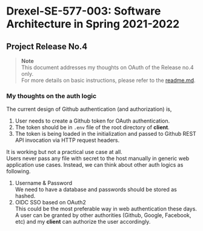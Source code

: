 # Drexel-SE-577-003: Software Architecture in Spring 2021-2022

## Project Release No.4
> **Note**   
This document addresses my thoughts on OAuth of the Release no.4 only.  
For more details on basic instructions, please refer to the [readme.md](readme.md).
### My thoughts on the auth logic
The current design of Github authentication (and authorization) is,
1. User needs to create a Github token for OAuth authentication.
2. The token should be in `.env` file of the root directory of **client**.
3. The token is being loaded in the initialization and passed to Github REST API invocation via HTTP request headers.

It is working but not a practical use case at all.  
Users never pass any file with secret to the host manually in generic web application use cases.
Instead, we can think about other auth logics as following.
1. Username & Password  
We need to have a database and passwords should be stored as hashed. 
2. OIDC SSO based on OAuth2  
This could be the most preferable way in web authentication these days.  
A user can be granted by other authorities (Github, Google, Facebook, etc) and my **client** can authorize the user accordingly.
